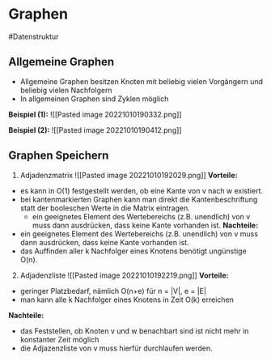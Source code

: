 # Graphen
#Datenstruktur 
## Allgemeine Graphen
- Allgemeine Graphen besitzen Knoten mit beliebig vielen Vorgängern und beliebig vielen Nachfolgern
- In allgemeinen Graphen sind Zyklen möglich

**Beispiel (1):**
![[Pasted image 20221010190332.png]]

**Beispiel (2):**
![[Pasted image 20221010190412.png]]

## Graphen Speichern
1. Adjadenzmatrix
![[Pasted image 20221010192029.png]]
**Vorteile:**
- es kann in O(1) festgestellt werden, ob eine Kante von v nach w existiert. 
- bei kantenmarkierten Graphen kann man direkt die Kantenbeschriftung statt der booleschen Werte in die Matrix eintragen.
	- ein geeignetes Element des Wertebereichs (z.B. unendlich) von v muss dann ausdrücken, dass keine Kante vorhanden ist.
**Nachteile:**
- ein geeignetes Element des Wertebereichs (z.B. unendlich) von v muss dann ausdrücken, dass keine Kante vorhanden ist.
- das Auffinden aller k Nachfolger eines Knotens benötigt ungünstige O(n).

2. Adjadenzliste 
![[Pasted image 20221010192219.png]]
**Vorteile:**
- geringer Platzbedarf, nämlich O(n+e) für n = |V|, e = |E|
- man kann alle k Nachfolger eines Knotens in Zeit O(k) erreichen

**Nachteile:**
- das Feststellen, ob Knoten v und w benachbart sind ist nicht mehr in konstanter Zeit möglich
- die Adjazenzliste von v muss hierfür durchlaufen werden.